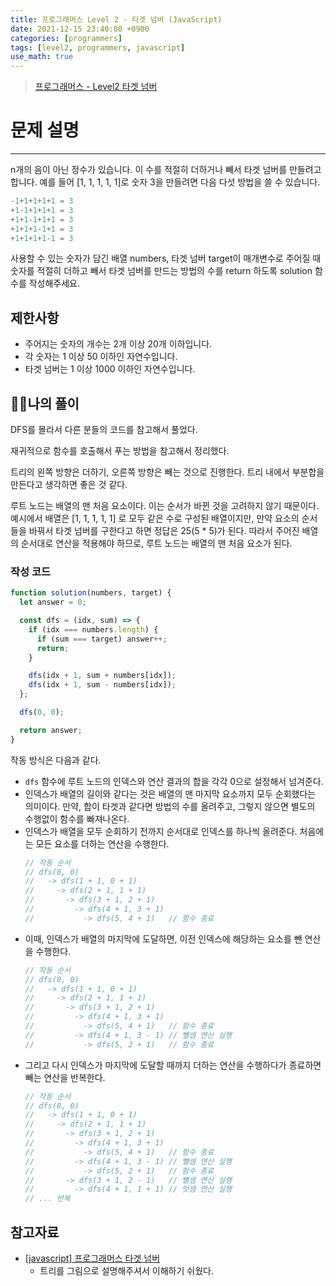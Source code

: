 ```yaml
---
title: 프로그래머스 Level 2 - 타겟 넘버 (JavaScript)
date: 2021-12-15 23:40:00 +0900
categories: [programmers]
tags: [level2, programmers, javascript]
use_math: true
---
```


> [프로그래머스 - Level2 타겟 넘버](https://programmers.co.kr/learn/courses/30/lessons/43165#)

# 문제 설명

---

n개의 음이 아닌 정수가 있습니다. 이 수를 적절히 더하거나 빼서 타겟 넘버를 만들려고 합니다. 예를 들어 [1, 1, 1, 1, 1]로 숫자 3을 만들려면 다음 다섯 방법을 쓸 수 있습니다.

```javascript
-1+1+1+1+1 = 3
+1-1+1+1+1 = 3
+1+1-1+1+1 = 3
+1+1+1-1+1 = 3
+1+1+1+1-1 = 3
```

사용할 수 있는 숫자가 담긴 배열 numbers, 타겟 넘버 target이 매개변수로 주어질 때 숫자를 적절히 더하고 빼서 타겟 넘버를 만드는 방법의 수를 return 하도록 solution 함수를 작성해주세요.

## 제한사항

- 주어지는 숫자의 개수는 2개 이상 20개 이하입니다.
- 각 숫자는 1 이상 50 이하인 자연수입니다.
- 타겟 넘버는 1 이상 1000 이하인 자연수입니다.

## 🙋‍♂️나의 풀이

DFS를 몰라서 다른 분들의 코드를 참고해서 풀었다.

재귀적으로 함수를 호출해서 푸는 방법을 참고해서 정리했다.

트리의 왼쪽 방향은 더하기, 오른쪽 방향은 빼는 것으로 진행한다. 트리 내에서 부분합을 만든다고 생각하면 좋은 것 같다.

루트 노드는 배열의 맨 처음 요소이다. 이는 순서가 바뀐 것을 고려하지 않기 때문이다. 예시에서 배열은 [1, 1, 1, 1, 1] 로 모두 같은 수로 구성된 배열이지만, 만약 요소의 순서들을 바꿔서 타겟 넘버를 구한다고 하면 정답은 25(5 \* 5)가 된다. 따라서 주어진 배열의 순서대로 연산을 적용해야 하므로, 루트 노드는 배열의 맨 처음 요소가 된다.

### 작성 코드

```javascript
function solution(numbers, target) {
  let answer = 0;

  const dfs = (idx, sum) => {
    if (idx === numbers.length) {
      if (sum === target) answer++;
      return;
    }

    dfs(idx + 1, sum + numbers[idx]);
    dfs(idx + 1, sum - numbers[idx]);
  };

  dfs(0, 0);

  return answer;
}
```

작동 방식은 다음과 같다.

- `dfs` 함수에 루트 노드의 인덱스와 연산 결과의 합을 각각 0으로 설정해서 넘겨준다.
- 인덱스가 배열의 길이와 같다는 것은 배열의 맨 마지막 요소까지 모두 순회했다는 의미이다. 만약, 합이 타겟과 같다면 방법의 수를 올려주고, 그렇지 않으면 별도의 수행없이 함수를 빠져나온다.
- 인덱스가 배열을 모두 순회하기 전까지 순서대로 인덱스를 하나씩 올려준다. 처음에는 모든 요소를 더하는 연산을 수행한다.
  ```javascript
  // 작동 순서
  // dfs(0, 0)
  //   -> dfs(1 + 1, 0 + 1)
  //     -> dfs(2 + 1, 1 + 1)
  //       -> dfs(3 + 1, 2 + 1)
  //         -> dfs(4 + 1, 3 + 1)
  //           -> dfs(5, 4 + 1)   // 함수 종료
  ```
- 이때, 인덱스가 배열의 마지막에 도달하면, 이전 인덱스에 해당하는 요소를 뺀 연산을 수행한다.
  ```javascript
  // 작동 순서
  // dfs(0, 0)
  //   -> dfs(1 + 1, 0 + 1)
  //     -> dfs(2 + 1, 1 + 1)
  //       -> dfs(3 + 1, 2 + 1)
  //         -> dfs(4 + 1, 3 + 1)
  //           -> dfs(5, 4 + 1)   // 함수 종료
  //         -> dfs(4 + 1, 3 - 1) // 뺄셈 연산 실행
  //           -> dfs(5, 2 + 1)   // 함수 종료
  ```
- 그리고 다시 인덱스가 마지막에 도달할 때까지 더하는 연산을 수행하다가 종료하면 빼는 연산을 반복한다.
  ```javascript
  // 작동 순서
  // dfs(0, 0)
  //   -> dfs(1 + 1, 0 + 1)
  //     -> dfs(2 + 1, 1 + 1)
  //       -> dfs(3 + 1, 2 + 1)
  //         -> dfs(4 + 1, 3 + 1)
  //           -> dfs(5, 4 + 1)   // 함수 종료
  //         -> dfs(4 + 1, 3 - 1) // 뺄셈 연산 실행
  //           -> dfs(5, 2 + 1)   // 함수 종료
  //       -> dfs(3 + 1, 2 - 1)   // 뺄셈 연산 실행
  //         -> dfs(4 + 1, 1 + 1) // 덧셈 연산 실행
  // ... 반복
  ```

## 참고자료

- [[javascript] 프로그래머스 타겟 넘버](https://jjnooys.medium.com/%ED%94%84%EB%A1%9C%EA%B7%B8%EB%9E%98%EB%A8%B8%EC%8A%A4-%ED%83%80%EA%B2%9F-%EB%84%98%EB%B2%84-javascript-1d7983d423b5)
  - 트리를 그림으로 설명해주셔서 이해하기 쉬웠다.
